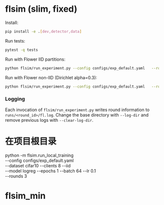 # flsim (slim, fixed)

Install:
```bash
pip install -e .[dev,detector,data]
```

Run tests:
```bash
pytest -q tests
```

Run with Flower IID partitions:
```bash
python flsim/run_experiment.py --config configs/exp_default.yaml   --rounds 3 --nodes 8 --malicious_ratio 0.25 --dim 100   --use_flower --dataset cifar10 --iid
```

Run with Flower non-IID (Dirichlet alpha=0.3):
```bash
python flsim/run_experiment.py --config configs/exp_default.yaml   --rounds 3 --nodes 8 --malicious_ratio 0.25 --dim 100   --use_flower --dataset cifar10 --alpha 0.3
```

### Logging

Each invocation of `flsim/run_experiment.py` writes round information to `runs/<round_id>/fl.log`.
Change the base directory with `--log-dir` and remove previous logs with `--clear-log-dir`.
# 在项目根目录
python -m flsim.run_local_training \
  --config configs/exp_default.yaml \
  --dataset cifar10 --clients 8 --iid \
  --model logreg --epochs 1 --batch 64 --lr 0.1 \
  --rounds 3
# flsim_min
